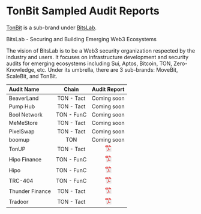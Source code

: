 # TonBit Sampled Audit Reports
<a href="https://tonbit.xyz/" title="TonBit">TonBit</a> is a sub-brand under <a href="https://bitslab.xyz/" title="BitsLab">BitsLab</a>.

BitsLab - Securing and Building Emerging Web3 Ecosystems

The vision of BitsLab is to be a Web3 security organization respected by the industry and users. It focuses on infrastructure development and security audits for emerging ecosystems including Sui, Aptos, Bitcoin, TON, Zero-Knowledge, etc. Under its umbrella, there are 3 sub-brands: MoveBit, ScaleBit, and TonBit.

| Audit Name                        |   Chain   |                                  Audit Report                                   |
| :----------------------------- | :---------: | :-----------------------------------------------------------------------: |
| BeaverLand      |     TON - Tact     |     Coming soon
| Pump Hub      |     TON - Tact     |     Coming soon
| Bool Network      |     TON - FunC     |     Coming soon
| MeMeStore      |     TON - Tact     |     Coming soon
| PixelSwap      |     TON - Tact     |     Coming soon
| boomup      |     TON     |    Coming soon
| TonUP      |     TON - Tact     |     <a href="https://tonbit.xyz/reports/TonUP-Smart-Contract-Final-Audit-Report.pdf"><img width="20" src="./pdf.png" /></a>
| Hipo Finance      |     TON - FunC     |     <a href="https://scalebit.xyz/reports/Hipo-Finance-Audit-Report.pdf"><img width="20" src="./pdf.png" /></a>
| Hipo      |     TON - FunC     |     <a href="https://scalebit.xyz/reports/Hipo-Finance-Audit-Report.pdf"><img width="20" src="./pdf.png" /></a>
| TRC-404      |     TON - FunC     |     <a href="http://tonbit.xyz/reports/TRC404-Smart-Contract-Final-Audit-Report.pdf"><img width="20" src="./pdf.png" /></a>
| Thunder Finance      |     TON - Tact     |     <a href="http://tonbit.xyz/reports/ThunderFinance-Final-Audit-Report.pdf"><img width="20" src="./pdf.png" /></a>
| Tradoor      |     TON - Tact     |     <a href="https://www.tonbit.xyz/reports/Tradoor-Smart-Contract-Audit-Report-Summary.pdf"><img width="20" src="./pdf.png" /></a>
